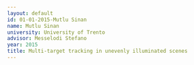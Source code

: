 ```yaml
---
layout: default 
id: 01-01-2015-Mutlu Sinan
name: Mutlu Sinan
university: University of Trento
advisor: Messelodi Stefano
year: 2015
title: Multi-target tracking in unevenly illuminated scenes
---
```

